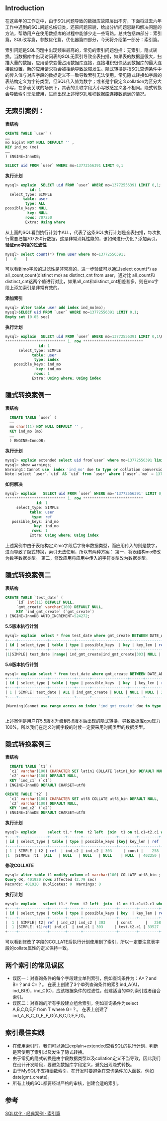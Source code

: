 ## Introduction

在这些年的工作之中，由于SQL问题导致的数据库故障层出不穷，下面将过去六年工作中遇到的SQL问题总结归类，还原问题原貌，给出分析问题思路和解决问题的方法，帮助用户在使用数据库的过程中能够少走一些弯路。总共包括四部分：索引篇，SQL改写篇，参数优化篇，优化器篇四部分，今天将介绍第一部分：索引篇。

索引问题是SQL问题中出现频率最高的，常见的索引问题包括：无索引，隐式转换。当数据库中出现访问表的SQL无索引导致全表扫描，如果表的数据量很大，扫描大量的数据，应用请求变慢占用数据库连接，连接堆积很快达到数据库的最大连接数设置，新的应用请求将会被拒绝导致故障发生。隐式转换是指SQL查询条件中的传入值与对应字段的数据定义不一致导致索引无法使用。常见隐式转换如字段的表结构定义为字符类型，但SQL传入值为数字；或者是字段定义collation为区分大小写，在多表关联的场景下，其表的关联字段大小写敏感定义各不相同。隐式转换会导致索引无法使用，进而出现上述慢SQL堆积数据库连接数跑满的情况。

## 无索引案例：

**表结构**

```SQL
CREATE TABLE `user` (
……
mo bigint NOT NULL DEFAULT '' ,
KEY ind_mo (mo) 
……
) ENGINE=InnoDB;

SELECT uid FROM `user` WHERE mo=13772556391 LIMIT 0,1
```

**执行计划**

```SQL
mysql> explain  SELECT uid FROM `user` WHERE mo=13772556391 LIMIT 0,1;
           id: 1
  select_type: SIMPLE
        table: user
         type: ALL
possible_keys: NULL
          key: NULL
         rows: 707250
         Extra: Using where
```

从上面的SQL看到执行计划中ALL，代表了这条SQL执行计划是全表扫描，每次执行需要扫描707250行数据，这是非常消耗性能的，该如何进行优化？添加索引。
**验证mo字段的过滤性**

```SQL
mysql> select count(*) from user where mo=13772556391;
|   0    |
```

可以看到mo字段的过滤性是非常高的，进一步验证可以通过select count(*) as all_count,count(distinct mo) as distinct_cnt from user，通对比 all_count和distinct_cnt这两个值进行对比，如果all_cnt和distinct_cnt相差甚多，则在mo字段上添加索引是非常有效的。

**添加索引**

```SQL
mysql> alter table user add index ind_mo(mo);
mysql>SELECT uid FROM `user` WHERE mo=13772556391 LIMIT 0,1;
Empty set (0.05 sec)
```

**执行计划**

```SQL
mysql> explain  SELECT uid FROM `user` WHERE mo=13772556391 LIMIT 0,1\G;
*************************** 1. row ***************************
               id: 1
      select_type: SIMPLE
            table: user
             type: index
    possible_keys: ind_mo
              key: ind_mo
             rows: 1
            Extra: Using where; Using index
```

## 隐式转换案例一

**表结构**

```SQL
  CREATE TABLE `user` (
  ……
  mo char(11) NOT NULL DEFAULT '' ,
  KEY ind_mo (mo)
  ……
  ) ENGINE=InnoDB;
```

**执行计划**

```SQL
mysql> explain extended select uid from`user` where mo=13772556391 limit 0,1;
mysql> show warnings;
Warning1：Cannot use  index 'ind_mo' due to type or collation conversion on field 'mo'                                                                        
Note：select `user`.`uid` AS `uid` from `user` where (`user`.`mo` = 13772556391) limit 0,1
```

**如何解决**

```SQL
mysql> explain   SELECT uid FROM `user` WHERE mo='13772556391' LIMIT 0,1\G;
*************************** 1. row ***************************
              id: 1
     select_type: SIMPLE
           table: user
            type: ref
   possible_keys: ind_mo
             key: ind_mo
            rows: 1
           Extra: Using where; Using index
```

上述案例中由于表结构定义mo字段后字符串数据类型，而应用传入的则是数字，进而导致了隐式转换，索引无法使用，所以有两种方案：
第一，将表结构mo修改为数字数据类型。
第二，修改应用将应用中传入的字符类型改为数据类型。

## 隐式转换案例二

**表结构**

```SQL
CREATE TABLE `test_date` (
     `id` int(11) DEFAULT NULL,
     `gmt_create` varchar(100) DEFAULT NULL,
     KEY `ind_gmt_create` (`gmt_create`)
) ENGINE=InnoDB AUTO_INCREMENT=524272;
```

**5.5版本执行计划**

```SQL
mysql> explain  select * from test_date where gmt_create BETWEEN DATE_ADD(NOW(), INTERVAL - 1 MINUTE) AND   DATE_ADD(NOW(), INTERVAL 15 MINUTE) ;
+----+-------------+-----------+-------+----------------+----------------+---------+------+------+-------------+
| id | select_type | table | type | possible_keys  | key | key_len | ref  | rows | Extra       |
+----+-------------+-----------+-------+----------------+----------------+---------+------+------+-------------+
|1|SIMPLE| test_date |range| ind_gmt_create|ind_gmt_create|303| NULL | 1 | Using where |
```

**5.6版本执行计划**

```SQL
mysql> explain select * from test_date where gmt_create BETWEEN DATE_ADD(NOW(), INTERVAL - 1 MINUTE) AND   DATE_ADD(NOW(), INTERVAL 15 MINUTE) ; 
+----+-------------+-----------+------+----------------+------+---------+------+---------+-------------+
| id | select_type | table | type | possible_keys  | key  | key_len | ref | rows | Extra|
+----+-------------+-----------+------+----------------+------+---------+------+---------+-------------+
| 1 | SIMPLE| test_date | ALL | ind_gmt_create | NULL | NULL | NULL | 2849555 | Using where |
+----+-------------+-----------+------+----------------+------+---------+------+---------+-------------+

|Warning|Cannot use range access on index 'ind_gmt_create' due to type on field 'gmt_create' 
  
```

上述案例是用户在5.5版本升级到5.6版本后出现的隐式转换，导致数据库cpu压力100%，所以我们在定义时间字段的时候一定要采用时间类型的数据类型。

## 隐式转换案例三

**表结构**

```SQL
  CREATE TABLE `t1` (
  `c1` varchar(100) CHARACTER SET latin1 COLLATE latin1_bin DEFAULT NULL,
  `c2` varchar(100) DEFAULT NULL,
  KEY `ind_c1` (`c1`)
) ENGINE=InnoDB DEFAULT CHARSET=utf8 

CREATE TABLE `t2` (
  `c1` varchar(100) CHARACTER SET utf8 COLLATE utf8_bin DEFAULT NULL,
  `c2` varchar(100) DEFAULT NULL,
  KEY `ind_c2` (`c2`)
) ENGINE=InnoDB DEFAULT CHARSET=utf8 
```

**执行计划**

```SQL
mysql> explain     select t1.* from  t2 left  join  t1 on t1.c1=t2.c1 where t2.c2='b';
+----+-------------+-------+------+---------------+--------+---------+-------+--------+-------------+
| id | select_type | table | type | possible_keys |key| key_len | ref   | rows   | Extra    |
+----+-------------+-------+------+---------------+--------+---------+-------+--------+-------------+
| 1 | SIMPLE | t2 | ref  | ind_c2 | ind_c2 | 303     | const |    258 | Using where |
|1  |SIMPLE |t1  |ALL   | NULL   | NULL   | NULL    | NULL  | 402250 |    |
```

**修改COLLATE**

```SQL
mysql> alter table t1 modify column c1 varchar(100) COLLATE utf8_bin ;                
Query OK, 401920 rows affected (2.79 sec)
Records: 401920  Duplicates: 0  Warnings: 0
```

**执行计划**

```SQL
mysql> explain   select t1.* from  t2 left  join  t1 on t1.c1=t2.c1 where t2.c2='b';
+----+-------------+-------+------+---------------+--------+---------+------------+-------+-------------+
| id | select_type | table | type | possible_keys | key  | key_len | ref | rows  | Extra       |
+----+-------------+-------+------+---------------+--------+---------+------------+-------+-------------+
|  1 | SIMPLE| t2| ref | ind_c2| ind_c2 | 303     | const      |   258 | Using where |
|  1 |SIMPLE| t1|ref| ind_c1  | ind_c1 | 303     | test.t2.c1 | 33527 |             |
+----+-------------+-------+------+---------------+--------+---------+------------+-------+-------------+
```

可以看到修改了字段的COLLATE后执行计划使用到了索引，所以一定要注意表字段的collate属性的定义保持一致。

## 两个索引的常见误区

- 误区一：对查询条件的每个字段建立单列索引，例如查询条件为：A=？and B=？and C=？。
  在表上创建了3个单列查询条件的索引ind_A(A)，ind_B(B)，ind_C(C)，应该根据条件的过滤性，创建适当的单列索引或者组合索引。
- 误区二：对查询的所有字段建立组合索引，例如查询条件为select A,B,C,D,E,F from T where G=？。
  在表上创建了ind_A_B_C_D_E_F_G(A,B,C,D,E,F,G)。

## 索引最佳实践

- 在使用索引时，我们可以通过explain+extended查看SQL的执行计划，判断是否使用了索引以及发生了隐式转换。
- 由于常见的隐式转换是由字段数据类型以及collation定义不当导致，因此我们在设计开发阶段，要避免数据库字段定义，避免出现隐式转换。
- 由于MySQL不支持函数索引，在开发时要避免在查询条件加入函数，例如date(gmt_create)。
- 所有上线的SQL都要经过严格的审核，创建合适的索引。



## 参考

[SQL优化 · 经典案例 · 索引篇](http://mysql.taobao.org/monthly/2017/02/05/)
